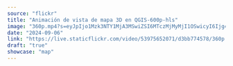 ```yaml
---
source: "flickr"
title: "Animación de vista de mapa 3D en QGIS-600p-hls"
image: "360p.mp4?s=eyJpIjo1Mzk3NTY1MjA3MSwiZSI6MTczMjMyMjI1OSwicyI6Ijg4NDNkOTNlYjA5MGIzOTliZmM2NmIxMTIzYmYwNjgyYzMyNTM4NTEiLCJ2IjoxfQ.mp4"
date: "2024-09-06"
link: "https://live.staticflickr.com/video/53975652071/d3bb774578/360p.mp4?s=eyJpIjo1Mzk3NTY1MjA3MSwiZSI6MTczMjMyMjI1OSwicyI6Ijg4NDNkOTNlYjA5MGIzOTliZmM2NmIxMTIzYmYwNjgyYzMyNTM4NTEiLCJ2IjoxfQ"
draft: "true"
showcase: "map"
---
```

